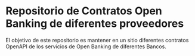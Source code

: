 # Repositorio de Contratos Open Banking de diferentes proveedores

El objetivo de este repositorio es mantener en un sitio diferentes contratos OpenAPI de los servicios de Open Banking de diferentes Bancos.


